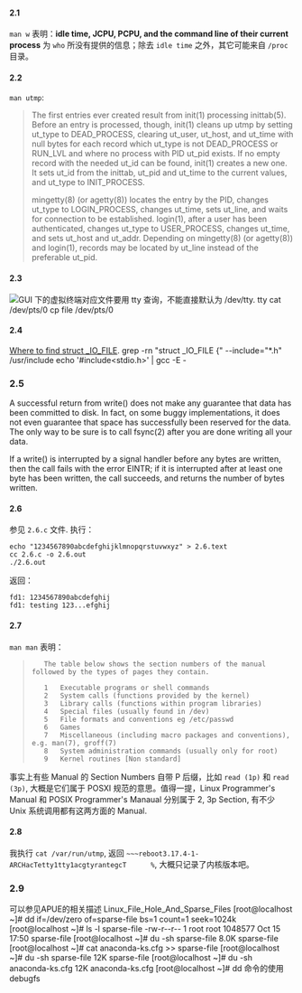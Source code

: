 #### 2.1
`man w` 表明：**idle time, JCPU, PCPU, and the command line of their current process** 为 `who` 所没有提供的信息；除去 `idle time` 之外，其它可能来自 `/proc` 目录。

#### 2.2

`man utmp`:

> The first entries ever created result from init(1) processing inittab(5).  Before an entry is processed, though, init(1) cleans up  utmp  by setting ut_type to DEAD_PROCESS, clearing ut_user, ut_host, and ut_time with null bytes for each record which ut_type is not DEAD_PROCESS or RUN_LVL and where no process with PID ut_pid exists.  If no empty record with the needed ut_id can be found, init(1) creates a new one.   It sets ut_id from the inittab, ut_pid and ut_time to the current values, and ut_type to INIT_PROCESS.
>
> mingetty(8) (or agetty(8)) locates the entry by the PID, changes ut_type to LOGIN_PROCESS, changes ut_time, sets ut_line, and waits for connection to be established.  login(1), after a user has been authenticated, changes  ut_type  to  USER_PROCESS,  changes  ut_time,  and  sets ut_host  and  ut_addr.   Depending  on  mingetty(8) (or agetty(8)) and login(1), records may be located by ut_line instead of the preferable ut_pid.

#### 2.3

![GUI 下的虚拟终端对应文件要用 tty 查询，不能直接默认为 /dev/tty.](https://lh4.googleusercontent.com/-jrD9xVQZVL0/VIwuaqYJoVI/AAAAAAAAI6Q/R48v5Id1tvg/s0/DeepinScreenshot20141213201633.png)
tty
cat /dev/pts/0
cp file /dev/pts/0

#### 2.4

[Where to find struct _IO_FILE](http://stackoverflow.com/a/16424544/1546088).
grep -rn "struct _IO_FILE {" --include="\*.h" /usr/include
echo '#include<stdio.h>' | gcc -E -

### 2.5
A successful return from write() does not make any guarantee that data has been committed to disk.  In fact, on some buggy implementations, it does not even guarantee that space has
successfully been reserved for the data.  The only way to be sure is to call fsync(2) after you are done writing all your data.

If a write() is interrupted by a signal handler before any bytes are written, then the call fails with the error EINTR; if it is interrupted after at least one byte has been written,
the call succeeds, and returns the number of bytes written.

#### 2.6

参见 `2.6.c` 文件. 执行：

	echo "1234567890abcdefghijklmnopqrstuvwxyz" > 2.6.text
	cc 2.6.c -o 2.6.out
	./2.6.out

返回：

    fd1: 1234567890abcdefghij
    fd1: testing 123...efghij

#### 2.7

`man man` 表明：

>        The table below shows the section numbers of the manual followed by the types of pages they contain.
> 
>        1   Executable programs or shell commands
>        2   System calls (functions provided by the kernel)
>        3   Library calls (functions within program libraries)
>        4   Special files (usually found in /dev)
>        5   File formats and conventions eg /etc/passwd
>        6   Games
>        7   Miscellaneous (including macro packages and conventions), e.g. man(7), groff(7)
>        8   System administration commands (usually only for root)
>        9   Kernel routines [Non standard]

事实上有些 Manual 的 Section Numbers 自带 P 后缀，比如 `read (1p)` 和 `read (3p)`, 大概是它们属于 POSXI 规范的意思。值得一提，Linux Programmer's Manual 和 POSIX Programmer's Manaual 分别属于 2, 3p Section, 有不少 Unix 系统调用都有这两方面的 Manual.


#### 2.8

我执行 `cat /var/run/utmp`, 返回 `~~~reboot3.17.4-1-ARCHacTetty1tty1acgtyrantegcT      %`, 大概只记录了内核版本吧。

### 2.9
可以参见APUE的相关描述
Linux_File_Hole_And_Sparse_Files
[root@localhost ~]# dd if=/dev/zero of=sparse-file bs=1 count=1 seek=1024k
[root@localhost ~]# ls -l sparse-file
-rw-r--r-- 1 root root 1048577 Oct 15 17:50 sparse-file
[root@localhost ~]# du -sh sparse-file
8.0K
sparse-file
[root@localhost ~]# cat anaconda-ks.cfg >> sparse-file
[root@localhost ~]# du -sh sparse-file
12K sparse-file
[root@localhost ~]# du -sh anaconda-ks.cfg
12K anaconda-ks.cfg
[root@localhost ~]#
dd 命令的使用
debugfs
